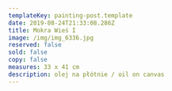 ```yaml
---
templateKey: painting-post.template
date: 2019-08-24T21:33:08.286Z
title: Mokra Wieś I
image: /img/img_6336.jpg
reserved: false
sold: false
copy: false
measures: 33 x 41 cm
description: olej na płótnie / oil on canvas
---
```


